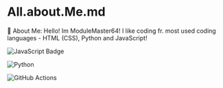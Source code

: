 # All.about.Me.md

💫 About Me:
Hello! Im ModuleMaster64! I like coding fr. most used coding languages - HTML (CSS), Python and JavaScript!


![JavaScript Badge](https://img.shields.io/badge/javascript-%23323330.svg?style=for-the-badge&logo=javascript&logoColor=%23F7DF1E)

![Python](https://img.shields.io/badge/Python-3776AB?style=for-the-badge&logo=python&logoColor=white)

![GitHub Actions](https://img.shields.io/badge/GitHub_Actions-2088FF?style=for-the-badge&logo=github-actions&logoColor=white)



